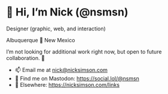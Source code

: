 # 👋 Hi, I’m Nick (@nsmsn)

Designer (graphic, web, and interaction)

Albuquerque 📍 New Mexico

I’m not looking for additional work right now, but open to future collaboration. 🔮

- 📫 Email me at nick@nicksimson.com
- 🦣 Find me on Mastodon: https://social.lol/@nsmsn
- 🔗 Elsewhere: https://nicksimson.com/links
